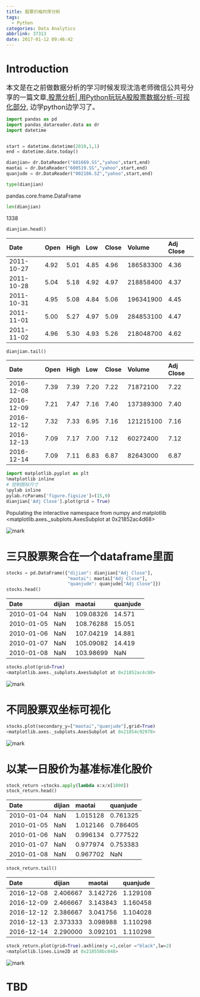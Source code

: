 ```yaml
---
title: 股票价格时序分析
tags:
  - Python
categories: Data Analytics
abbrlink: 37313
date: 2017-01-12 09:46:42
---
```

# Introduction
<font size="4">本文是在之前做数据分析的学习时候发现沈浩老师微信公共号分享的一篇文章,[股票分析| 用Python玩玩A股股票数据分析-可视化部分](http://mp.weixin.qq.com/s?__biz=MzIxNTQ4NzAwNA==&mid=2247484332&idx=1&sn=746f134abe4e6a2d459e96d1e7f74f44&chksm=9796c4dfa0e14dc98d304d211feb626c01f171bb1d765fa50a4b7aa1f6e219c368cb08ba7464&mpshare=1&scene=23&srcid=0112PO0iXGR6jcvgqrrBakiU#rd), 边学python边学习了。</font>
```Python
import pandas as pd
import pandas_datareader.data as dr
import datetime


start = datetime.datetime(2010,1,1)
end = datetime.date.today()

dianjian= dr.DataReader("601669.SS","yahoo",start,end)
maotai = dr.DataReader("600519.SS","yahoo",start,end)
quanjude = dr.DataReader("002186.SZ","yahoo",start,end)

type(dianjian)
```
pandas.core.frame.DataFrame
<!-- more -->
```Python
len(dianjian)
```
1338
```Python
dianjian.head()
```

|Date|Open|High|Low|Close|Volume|Adj Close|
|:---------|:---|:---|:---|:---|:--------|:---|
|2011-10-27|4.92|5.01|4.85|4.96|186583300|4.36|
|2011-10-28|5.04|5.18|4.92|4.97|218858400|4.37|
|2011-10-31|4.95|5.08|4.84|5.06|196341900|4.45|
|2011-11-01|5.00|5.27|4.97|5.09|284853100|4.47|
|2011-11-02|4.96|5.30|4.93|5.26|218048700|4.62|

```Python
dianjian.tail()
```

|Date|Open|High|Low|Close|Volume|Adj Close|
|:---------|:---|:---|:---|:---|:--------|:---|
|2016-12-08|7.39|7.39|7.20|7.22|71872100|7.22| 
|2016-12-09|7.21|7.47|7.16|7.40|137389300|7.40|
|2016-12-12|7.32|7.33|6.95|7.16|121215100|7.16|
|2016-12-13|7.09|7.17|7.00|7.12|60272400|7.12|
|2016-12-14|7.09|7.11|6.83|6.87|82643000|6.87|

```Python
import matplotlib.pyplot as plt
%matplotlib inline
# 控制图标尺寸
%pylab inline
pylab.rcParams['figure.figsize']=(15,9)
dianjian['Adj Close'].plot(grid = True)
```
Populating the interactive namespace from numpy and matplotlib
<matplotlib.axes._subplots.AxesSubplot at 0x21852ac4d68>

![mark](http://ojnmbqawr.bkt.clouddn.com/blog/20170112/151312262.png-Shuiyin)
# 三只股票聚合在一个dataframe里面
```Python
stocks = pd.DataFrame({"dijian": dianjian["Adj Close"],
                       "maotai": maotai["Adj Close"],
                       "quanjude": quanjude["Adj Close"]})
stocks.head()
```

|Date|dijian|maotai|quanjude|
|:---------|:--|:--------|:-----| 
|2010-01-04|NaN|109.08326|14.571|
|2010-01-05|NaN|108.76288|15.051|
|2010-01-06|NaN|107.04219|14.881|
|2010-01-07|NaN|105.09082|14.419|
|2010-01-08|NaN|103.98699|NaN|

```Python
stocks.plot(grid=True)
<matplotlib.axes._subplots.AxesSubplot at 0x21852ac4c88>
```

![mark](http://ojnmbqawr.bkt.clouddn.com/blog/20170112/151414282.png-Shuiyin)
# 不同股票双坐标可视化
```Python
stocks.plot(secondary_y=["maotai","quanjude"],grid=True)
<matplotlib.axes._subplots.AxesSubplot at 0x21854c92978>
```

![mark](http://ojnmbqawr.bkt.clouddn.com/blog/20170112/151430030.png-Shuiyin)
# 以某一日股价为基准标准化股价
```Python
stock_return =stocks.apply(lambda x:x/x[1000])
stock_return.head()
```

|Date|dijian|maotai|quanjude|
|:---------|:--|:--------|:-----| 
|2010-01-04|NaN|1.015128|0.761325|
|2010-01-05|NaN|1.012146|0.786405|
|2010-01-06|NaN|0.996134|0.777522|
|2010-01-07|NaN|0.977974|0.753383|
|2010-01-08|NaN|0.967702|NaN|

```Python
stock_return.tail()
```

|Date|dijian|maotai|quanjude|
|:---------|:-------|:-------|:-------| 
|2016-12-08|2.406667|3.142726|1.129108|
|2016-12-09|2.466667|3.143843|1.160458|
|2016-12-12|2.386667|3.041756|1.104028|
|2016-12-13|2.373333|3.098988|1.110298|
|2016-12-14|2.290000|3.092101|1.110298|

```Python
stock_return.plot(grid=True).axhline(y =1,color ="black",lw=2)
<matplotlib.lines.Line2D at 0x218558bc048>
```

![mark](http://ojnmbqawr.bkt.clouddn.com/blog/20170112/151441927.png-Shuiyin)
# TBD